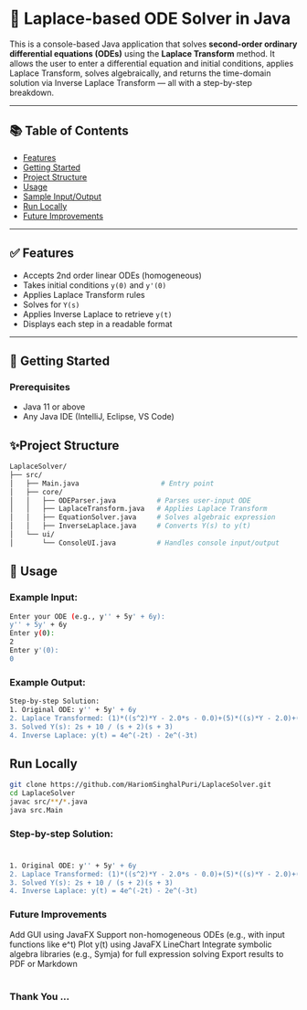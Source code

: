 

# 🧠 Laplace-based ODE Solver in Java

This is a console-based Java application that solves **second-order ordinary differential equations (ODEs)** using the **Laplace Transform** method. It allows the user to enter a differential equation and initial conditions, applies Laplace Transform, solves algebraically, and returns the time-domain solution via Inverse Laplace Transform — all with a step-by-step breakdown.

---

## 📚 Table of Contents
- [Features](#features)
- [Getting Started](#getting-started)
- [Project Structure](#project-structure)
- [Usage](#usage)
- [Sample Input/Output](#sample-inputoutput)
- [Run Locally](#Run-Locally)
- [Future Improvements](#future-improvements)


---

## ✅ Features

- Accepts 2nd order linear ODEs (homogeneous)
- Takes initial conditions `y(0)` and `y'(0)`
- Applies Laplace Transform rules
- Solves for `Y(s)`
- Applies Inverse Laplace to retrieve `y(t)`
- Displays each step in a readable format

---

## 🚀 Getting Started

### Prerequisites
- Java 11 or above
- Any Java IDE (IntelliJ, Eclipse, VS Code)


## ✨Project Structure

```bash
LaplaceSolver/
├── src/
│   ├── Main.java                    # Entry point
│   ├── core/
│   │   ├── ODEParser.java          # Parses user-input ODE
│   │   ├── LaplaceTransform.java   # Applies Laplace Transform
│   │   ├── EquationSolver.java     # Solves algebraic expression
│   │   ├── InverseLaplace.java     # Converts Y(s) to y(t)
│   └── ui/
│       └── ConsoleUI.java          # Handles console input/output
```


## 🧪 Usage
### Example Input:
```bash
Enter your ODE (e.g., y'' + 5y' + 6y): 
y'' + 5y' + 6y
Enter y(0): 
2
Enter y'(0): 
0
```

### Example Output:
```bash
Step-by-step Solution:
1. Original ODE: y'' + 5y' + 6y
2. Laplace Transformed: (1)*((s^2)*Y - 2.0*s - 0.0)+(5)*((s)*Y - 2.0)+(6)*Y
3. Solved Y(s): 2s + 10 / (s + 2)(s + 3)
4. Inverse Laplace: y(t) = 4e^(-2t) - 2e^(-3t)
```

## Run Locally

```bash
git clone https://github.com/HariomSinghalPuri/LaplaceSolver.git
cd LaplaceSolver
javac src/**/*.java
java src.Main
```





### Step-by-step Solution:
#
```bash
1. Original ODE: y'' + 5y' + 6y
2. Laplace Transformed: (1)*((s^2)*Y - 2.0*s - 0.0)+(5)*((s)*Y - 2.0)+(6)*Y
3. Solved Y(s): 2s + 10 / (s + 2)(s + 3)
4. Inverse Laplace: y(t) = 4e^(-2t) - 2e^(-3t)

```
### Future Improvements

Add GUI using JavaFX
Support non-homogeneous ODEs (e.g., with input functions like e^t)
Plot y(t) using JavaFX LineChart
Integrate symbolic algebra libraries (e.g., Symja) for full expression solving
Export results to PDF or Markdown

#
#

### Thank You ...
